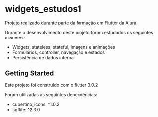 # widgets_estudos1

Projeto realizado durante parte da formação em Flutter da Alura. 

Durante o desenvolvimento deste projeto foram estudados os seguintes assuntos: 
- Widgets, stateless, stateful, imagens e animações
- Formulários, controller, navegação e estados
- Persistência de dados interna
  
## Getting Started

Este projeto foi construído com o flutter  3.0.2

Foram utilizadas as seguintes dependências:
- cupertino_icons: ^1.0.2
- sqflite: ^2.3.0
